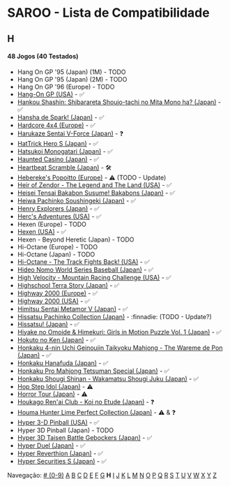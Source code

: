 # SAROO - Lista de Compatibilidade

## H

#### 48 Jogos (40 Testados)

- Hang On GP '95 (Japan) (1M) - TODO
- Hang On GP '95 (Japan) (2M) - TODO
- Hang On GP '96 (Europe) - TODO
- [Hang-On GP (USA)](../../../Regions/Retails/USA/MK-81202/01/README.md) - :white_check_mark:
- [Hankou Shashin: Shibarareta Shoujo-tachi no Mita Mono ha? (Japan)](../../../Regions/Retails/Japan/T-15008G/01/README.md) - :white_check_mark:
- [Hansha de Spark! (Japan)](../../../Regions/Retails/Japan/T-20902G/01/README.md) - :white_check_mark:
- [Hardcore 4x4 (Europe)](../../../Regions/Retails/Europe/T-12303H/01/README.md) - :white_check_mark:
- [Harukaze Sentai V-Force (Japan)](../../../Regions/Retails/Japan/T-19904G/01/README.md) - :question:
- [HatTrick Hero S (Japan)](../../../Regions/Retails/Japan/T-1102G/01/README.md) - :white_check_mark:
- [Hatsukoi Monogatari (Japan)](../../../Regions/Retails/Japan/T-33004G/01/README.md) - :white_check_mark:
- [Haunted Casino (Japan)](../../../Regions/Retails/Japan/T-21902G/01/README.md) - :white_check_mark:
- [Heartbeat Scramble (Japan)](../../../Regions/Retails/Japan/T-15014G/01/README.md) - :hammer_and_wrench:
- [Hebereke's Popoitto (Europe)](../../../Regions/Retails/Europe/T-1502H/01/README.md) - :warning: (TODO - Update)
- [Heir of Zendor - The Legend and The Land (USA)](../../../Regions/Retails/USA/T-7605H/01/README.md) - :white_check_mark:
- [Heisei Tensai Bakabon Susume! Bakabons (Japan)](../../../Regions/Retails/Japan/T-17001G/01/README.md) - :white_check_mark:
- [Heiwa Pachinko Soushingeki (Japan)](../../../Regions/Retails/Japan/T-18702G/01/README.md) - :white_check_mark:
- [Henry Explorers (Japan)](../../../Regions/Retails/Japan/T-9518G/01/README.md) - :white_check_mark:
- [Herc's Adventures (USA)](../../../Regions/Retails/USA/T-23001H/01/README.md) - :white_check_mark:
- Hexen (Europe) - TODO
- [Hexen (USA)](../../../Regions/Retails/USA/T-25406H/01/README.md) - :white_check_mark:
- Hexen - Beyond Heretic (Japan) - TODO
- Hi-Octane (Europe) - TODO
- Hi-Octane (Japan) - TODO
- [Hi-Octane - The Track Fights Back! (USA)](../../../Regions/Retails/USA/T-5002H/01/README.md) - :white_check_mark:
- [Hideo Nomo World Series Baseball (Japan)](../../../Regions/Retails/Japan/GS-9061/01/README.md) - :white_check_mark:
- [High Velocity - Mountain Racing Challenge (USA)](../../../Regions/Retails/USA/T-14402H/01/README.md) - :white_check_mark:
- [Highschool Terra Story (Japan)](../../../Regions/Retails/Japan/T-19715G/01/README.md) - :white_check_mark:
- [Highway 2000 (Europe)](../../../Regions/Retails/Europe/T-6012H-50/01/README.md) - :white_check_mark:
- [Highway 2000 (USA)](../../../Regions/Retails/USA/T-31101H/01/README.md) - :white_check_mark:
- [Himitsu Sentai Metamor V (Japan)](../../../Regions/Retails/Japan/T-29005G/01/README.md) - :white_check_mark:
- [Hissatsu Pachinko Collection (Japan)](../../../Regions/Retails/Japan/T-1503G/01/README.md) - :finnadie: (TODO - Update?)
- [Hissatsu! (Japan)](../../../Regions/Retails/Japan/T-23402G/01/README.md) - :white_check_mark:
- [Hiyake no Omoide & Himekuri: Girls in Motion Puzzle Vol. 1 (Japan)](../../../Regions/Retails/Japan/T-21002G/01/README.md) - :white_check_mark:
- [Hokuto no Ken (Japan)](../../../Regions/Retails/Japan/T-20601G/01/README.md) - :white_check_mark:
- [Honkaku 4-nin Uchi Geinoujin Taikyoku Mahjong - The Wareme de Pon (Japan)](../../../Regions/Retails/Japan/T-3001G/01/README.md) - :white_check_mark:
- [Honkaku Hanafuda (Japan)](../../../Regions/Retails/Japan/T-16611G/01/README.md) - :white_check_mark:
- [Honkaku Pro Mahjong Tetsuman Special (Japan)](../../../Regions/Retails/Japan/T-18709G/01/README.md) - :white_check_mark:
- [Honkaku Shougi Shinan - Wakamatsu Shougi Juku (Japan)](../../../Regions/Retails/Japan/T-4402G/01/README.md) - :white_check_mark:
- [Hop Step Idol (Japan)](../../../Regions/Retails/Japan/T-20507G/01/README.md) - :warning:
- [Horror Tour (Japan)](../../../Regions/Retails/Japan/T-24301G/01/README.md) - :warning:
- [Houkago Ren'ai Club - Koi no Etude (Japan)](../../../Regions/Retails/Japan/T-19714G/01/README.md) - :question:
- [Houma Hunter Lime Perfect Collection (Japan)](../../../Regions/Retails/Japan/T-2001G/01/README.md) - :warning: & :question:
- [Hyper 3-D Pinball (USA)](../../../Regions/Retails/USA/T-7015H/01/README.md) - :white_check_mark:
- Hyper 3D Pinball (Japan) - TODO
- [Hyper 3D Taisen Battle Gebockers (Japan)](../../../Regions/Retails/Japan/T-5303G/01/README.md) - :white_check_mark:
- [Hyper Duel (Japan)](../../../Regions/Retails/Japan/T-1809G/01/README.md) - :white_check_mark:
- [Hyper Reverthion (Japan)](../../../Regions/Retails/Japan/T-1803G/01/README.md) - :white_check_mark:
- [Hyper Securities S (Japan)](../../../Regions/Retails/Japan/T-9105G/01/README.md) - :white_check_mark:

Navegação:
[# (0-9)](./09.md) [A](./A.md) [B](./B.md) [C](./C.md) [D](./D.md) [E](./E.md) [F](./F.md) [G](./G.md) **H** [I](./I.md) [J](./J.md) [K](./K.md) [L](./L.md) [M](./M.md) [N](./N.md) [O](./O.md) [P](./P.md) [Q](./Q.md) [R](./R.md) [S](./S.md) [T](./T.md) [U](./U.md) [V](./V.md) [W](./W.md) [X](./X.md) [Y](./Y.md) [Z](./Z.md)
